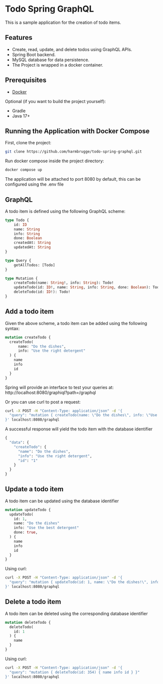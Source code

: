 # Todo Spring GraphQL

This is a sample application for the creation of todo items.

## Features

- Create, read, update, and delete todos using GraphQL APIs.
- Spring Boot backend.
- MySQL database for data persistence.
- The Project is wrapped in a docker container.

## Prerequisites

- [Docker](https://docs.docker.com/get-docker/)
  
Optional (if you want to build the project yourself):
- Gradle
- Java 17+

## Running the Application with Docker Compose

First, clone the project:
```bash
git clone https://github.com/harmbrugge/todo-spring-graphql.git
```

Run docker compose inside the project directory:
```bash
docker compose up
```
The application will be attached to port 8080 by default, this can be configured using the .env file 

## GraphQL

A todo item is defined using the following GraphQL scheme:
```graphql
type Todo {
    id: ID
    name: String
    info: String
    done: Boolean
    createdAt: String
    updatedAt: String
}

type Query {
    getAllTodos: [Todo]
}

type Mutation {
    createTodo(name: String!, info: String): Todo!
    updateTodo(id: ID!, name: String, info: String, done: Boolean): Todo!
    deleteTodo(id: ID!): Todo!
}
```

## Add a todo item
Given the above scheme, a todo item can be added using the following syntax:
```graphql
mutation createTodo {
  createTodo(
      name: "Do the dishes",
      info: "Use the right detergent"
  ) {
    name
    info
    id
  }
}
```
Spring will provide an interface to test your queries at:
http://localhost:8080/graphiql?path=/graphql

Or you can use curl to post a request:
```bash
curl -X POST -H "Content-Type: application/json" -d '{
  "query": "mutation { createTodo(name: \"Do the dishes\", info: \"Use the right detergent\") { name info id } }"
}' localhost:8080/graphql
```

A successful response will yield the todo item with the database identifier
```graphql
{
  "data": {
    "createTodo": {
      "name": "Do the dishes",
      "info": "Use the right detergent",
      "id": "1"
    }
  }
}
```


## Update a todo item
A todo item can be updated using the database identifier
```graphql
mutation updateTodo {
  updateTodo(
    id: 1,
    name: "Do the dishes"
    info: "Use the best detergent"
    done: true,
  ) {
    name
    info
    id
  }
}
```
Using curl:
```bash
curl -X POST -H "Content-Type: application/json" -d '{
  "query": "mutation { updateTodo(id: 1, name: \"Do the dishes!\", info: \"Use the best detergent\", done: true) { name info id } }"
}' localhost:8080/graphql
```

## Delete a todo item
A todo item can be deleted using the corresponding database identifier
```graphql
mutation deleteTodo {
  deleteTodo(
    id: 1
  ) {
    name
  }
}
```
Using curl:
```bash
curl -X POST -H "Content-Type: application/json" -d '{
  "query": "mutation { deleteTodo(id: 354) { name info id } }"
}' localhost:8080/graphql
```




